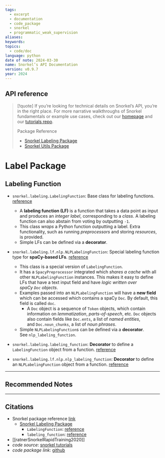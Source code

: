 ```yaml
---
tags:
  - excerpt
  - documentation
  - code_package
  - snorkel
  - programmatic_weak_supervision
aliases: 
keywords: 
topics:
  - code/doc
language: python
date of note: 2024-03-30
name: Snorkel’s API Documentation
version: v0.9.7
year: 2024
---
```


## API reference

>[!quote]
>If you’re looking for technical details on Snorkel’s API, you’re in the right place.
> For more narrative walkthroughs of Snorkel fundamentals or example use cases, check out our [homepage](http://snorkel.org/) and our [tutorials repo](https://github.com/snorkel-team/snorkel-tutorials/).
> 
> Package Reference
> - [Snorkel Labeling Package](https://snorkel.readthedocs.io/en/v0.9.7/packages/labeling.html)
> - [Snorkel Utils Package](https://snorkel.readthedocs.io/en/v0.9.7/packages/utils.html)
> 

# Label Package

## Labeling Function




- `snorkel.labeling.LabelingFunction`: Base class for labeling functions. [reference](https://snorkel.readthedocs.io/en/v0.9.7/packages/_autosummary/labeling/snorkel.labeling.LabelingFunction.html#snorkel.labeling.LabelingFunction)
	- A **labeling function (LF)** is a function that takes a data point as input and produces an *integer label*, corresponding to a *class*. A labeling function can also abstain from voting by outputting `-1`.
	- This class *wraps* a Python function outputting a label. Extra functionality, such as running *preprocessors* and storing *resources*, is provided. 
	- Simple LFs can be defined via a **decorator**.
	  
- `snorkel.labeling.lf.nlp.NLPLabelingFunction`: Special labeling function type for **spaCy-based LFs**. [reference](https://snorkel.readthedocs.io/en/v0.9.7/packages/_autosummary/labeling/snorkel.labeling.lf.nlp.NLPLabelingFunction.html#snorkel.labeling.lf.nlp.NLPLabelingFunction)
	- This class is a special version of `LabelingFunction`.
	- It has a `SpacyPreprocessor` integrated which *shares a cache* with all other `NLPLabelingFunction` instances. This makes it easy to define LFs that have a text input field and have *logic written over spaCy `Doc` objects*.
	- Examples passed into an `NLPLabelingFunction` will have a **new field** which can be accessed which contains a spaCy `Doc`. By default, this field is called `doc`.
		- A `Doc` object is a sequence of `Token` objects, which contain information on *lemmatization*, *parts-of-speech*, etc. `Doc` objects also contain fields like `Doc.ents`, a list of *named entities*, and `Doc.noun_chunks`, a list of *noun phrases*.
	- Simple `NLPLabelingFunction`s can be defined via a **decorator**. See `nlp_labeling_function`.
	  
- `snorkel.labeling.labeling_function`: **Decorator** to define a `LabelingFunction` object from a function. [reference](https://snorkel.readthedocs.io/en/v0.9.7/packages/_autosummary/labeling/snorkel.labeling.labeling_function.html#snorkel.labeling.labeling_function)
  
- `snorkel.labeling.lf.nlp.nlp_labeling_function`: **Decorator** to define an `NLPLabelingFunction` object from a function. [reference](https://snorkel.readthedocs.io/en/v0.9.7/packages/_autosummary/labeling/snorkel.labeling.lf.nlp.nlp_labeling_function.html#snorkel.labeling.lf.nlp.nlp_labeling_function)




-----------
##  Recommended Notes







----------
##  Citations

- Snorkel package reference [link](https://snorkel.readthedocs.io/en/v0.9.7/)
	-  [Snorkel Labeling Package](https://snorkel.readthedocs.io/en/v0.9.7/packages/labeling.html)
		- `LabelingFunction`: [reference](https://snorkel.readthedocs.io/en/v0.9.7/packages/_autosummary/labeling/snorkel.labeling.LabelingFunction.html)
		- `labeling_function`: [reference](https://snorkel.readthedocs.io/en/v0.9.7/packages/_autosummary/labeling/snorkel.labeling.labeling_function.html#snorkel.labeling.labeling_function)
- [[ratnerSnorkelRapidTraining2020]]
- *code source*: [snorkel tutorials](https://github.com/snorkel-team/snorkel-tutorials/tree/master)
- *code package link*: [github](https://github.com/snorkel-team/snorkel)




